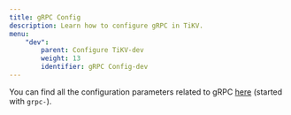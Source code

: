 ```yaml
---
title: gRPC Config
description: Learn how to configure gRPC in TiKV.
menu:
    "dev":
        parent: Configure TiKV-dev
        weight: 13
        identifier: gRPC Config-dev
---
```


You can find all the configuration parameters related to gRPC [here](../tikv-configuration-file/#server) (started with `grpc-`).
